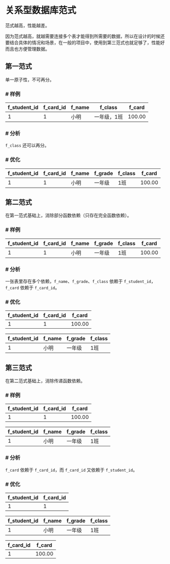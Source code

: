 # 关系型数据库范式
范式越高，性能越差。

因为范式越高，就越需要连接多个表才能得到所需要的数据，所以在设计的时候还要结合具体的情况和场景，在一般的项目中，使用到第三范式也就足够了，性能好而且也方便管理数据。

## 第一范式
单一原子性，不可再分。

### # 样例
| f_student_id | f_card_id | f_name | f_class    | f_card |
| ------------ | --------- | ------ | ---------- | ------ | 
| 1            | 1         | 小明   | 一年级，1班 |  100.00 |

### # 分析
`f_class` 还可以再分。

### # 优化
| f_student_id | f_card_id  | f_name | f_grade | f_class | f_card |
| ------------ | ---------- | ------ | ------- | ------- | ------ |
| 1            | 1          | 小明   | 一年级   | 1班     | 100.00 |

## 第二范式
在第一范式基础上，消除部分函数依赖（只存在完全函数依赖）。

### # 样例
| f_student_id | f_card_id  | f_name | f_grade | f_class | f_card |
| ------------ | ---------- | ------ | ------- | ------- | ------ |
| 1            | 1          | 小明   | 一年级   | 1班     | 100.00 |

### # 分析
一张表里存在多个依赖，`f_name`、`f_grade`、`f_class` 依赖于 `f_student_id`，`f_card` 依赖于 `f_card_id`。

### # 优化
| f_student_id | f_card_id | f_card |
| ------------ | --------- | ------ |
| 1            | 1         | 100.00 |

| f_student_id | f_name | f_grade | f_class |
| ------------ | ------ | ------- | ------- |
| 1            | 小明   | 一年级   | 1班     |


## 第三范式
在第二范式基础上，消除传递函数依赖。

### # 样例
| f_student_id | f_card_id | f_card |
| ------------ | --------- | ------ |
| 1            | 1         | 100.00 |

| f_student_id | f_name | f_grade | f_class |
| ------------ | ------ | ------- | ------- |
| 1            | 小明   | 一年级   | 1班     |

### # 分析
`f_card` 依赖于 `f_card_id`，而 `f_card_id` 又依赖于 `f_student_id`。

### # 优化
| f_student_id | f_card_id |
| ------------ | --------- |
| 1            | 1         |

| f_student_id | f_name | f_grade | f_class |
| ------------ | ------ | ------- | ------- |
| 1            | 小明   | 一年级   | 1班     |

| f_card_id | f_card |
| --------- | ------ |
| 1         | 100.00 |